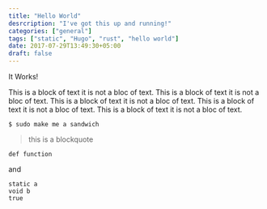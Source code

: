 ```yaml
---
title: "Hello World"
desrcription: "I've got this up and running!"
categories: ["general"]
tags: ["static", "Hugo", "rust", "hello world"]
date: 2017-07-29T13:49:30+05:00
draft: false
---
```


It Works!


This is a block of text it is not a bloc of text.
This is a block of text it is not a bloc of text.
This is a block of text it is not a bloc of text.
This is a block of text it is not a bloc of text.
This is a block of text it is not a bloc of text.


    $ sudo make me a sandwich



>this is a blockquote

    def function

and

    static a
    void b
    true